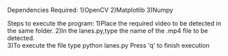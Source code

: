 Dependencies Required: 
1)OpenCV 
2)Matplotlib 
3)Numpy

Steps to execute the program: 
1)Place the required video to be detected in the same folder. 
2)In the lanes.py,type the name of the .mp4 file to be detected.  
3)To execute the file type python lanes.py Press 'q' to finish execution